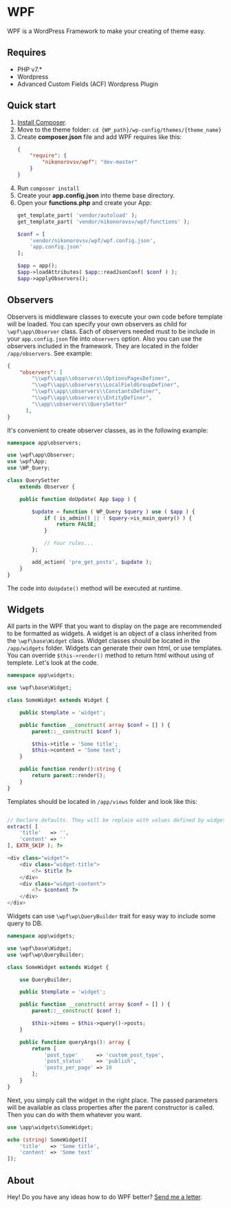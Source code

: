 # WPF
WPF is a WordPress Framework to make your creating of theme easy.

## Requires
* PHP v7.*
* Wordpress
* Advanced Custom Fields (ACF) Wordpress Plugin

## Quick start
1. [Install Composer](https://getcomposer.org/download/).
2. Move to the theme folder: `cd {WP_path}/wp-config/themes/{theme_name}`
3. Create **composer.json** file and add WPF requires like this:
    ```json
    {
        "require": {
            "nikonorovsv/wpf": "dev-master"
        }
    }
    ```
4. Run `composer install`
5. Create your **app.config.json** into theme base directory.
6. Open your **functions.php** and create your App:
    ```php
    get_template_part( 'vendor/autoload' );
    get_template_part( 'vendor/nikonorovsv/wpf/functions' );
 
    $conf = [
    	'vendor/nikonorovsv/wpf/wpf.config.json',
    	'app.config.json'
    ];
    
    $app = app();
    $app->loadAttributes( $app::readJsonConf( $conf ) );
    $app->applyObservers();
    ```
    
## Observers
Observers is middleware classes to execute your own code before template will be loaded. You can specify your own observers as child for `\wpf\app\Observer` class. Each of observers needed must to be include in your `app.config.json` file into `observers` option. Also you can use the observers included in the framework. They are located in the folder `/app/observers`. See example:
```json
{
    "observers": [
        "\\wpf\\app\\observers\\OptionsPagesDefiner",
        "\\wpf\\app\\observers\\LocalFieldGroupDefiner",
        "\\wpf\\app\\observers\\ConstantsDefiner",
        "\\wpf\\app\\observers\\EntityDefiner",
        "\\app\\observers\\QuerySetter"
      ],
}
```
It's convenient to create observer classes, as in the following example:
```php
namespace app\observers;

use \wpf\app\Observer;
use \wpf\App;
use \WP_Query;

class QuerySetter
    extends Observer {

    public function doUpdate( App $app ) {

        $update = function ( WP_Query $query ) use ( $app ) {
            if ( is_admin() || ! $query->is_main_query() ) {
                return FALSE;
            }

            // Your rules...
        };

        add_action( 'pre_get_posts', $update );
    }
}
```
The code into `doUpdate()` method will be executed at runtime.

## Widgets
All parts in the WPF that you want to display on the page are recommended to be formatted as widgets. A widget is an object of a class inherited from the `\wpf\base\Widget` class. Widget classes should be located in the `/app/widgets` folder. Widgets can generate their own html, or use templates. You can override `$this->render()` method to return html without using of templete. Let's look at the code.
```php
namespace app\widgets;

use \wpf\base\Widget;

class SomeWidget extends Widget {

    public $template = 'widget';

    public function __construct( array $conf = [] ) {
        parent::__construct( $conf );

        $this->title = 'Some title';
        $this->content = 'Some text';
    }

    public function render():string {
        return parent::render();
    }
}
```

Templates should be located in `/app/views` folder and look like this:
```php

// Declare defaults. They will be replace with values defined by widget.
extract( [
    'title'   => '',
    'content' => ''
], EXTR_SKIP ); ?>

<div class="widget">
    <div class="widget-title">
        <?= $title ?>
    </div>
    <div class="widget-content">
        <?= $content ?>
    </div>
</div>
```
    
Widgets can use `\wpf\wp\QueryBuilder` trait for easy way to include some query to DB.
```php
namespace app\widgets;

use \wpf\base\Widget;
use \wpf\wp\QueryBuilder;

class SomeWidget extends Widget {

    use QueryBuilder;

    public $template = 'widget';

    public function __construct( array $conf = [] ) {
        parent::__construct( $conf );

        $this->items = $this->query()->posts;
    }

    public function queryArgs(): array {
        return [
            'post_type'      => 'custom_post_type',
            'post_status'    => 'publish',
            'posts_per_page' => 10
        ];
    }
}
```

Next, you simply call the widget in the right place. The passed parameters will be available as class properties after the parent constructor is called. Then you can do with them whatever you want.
```php
use \app\widgets\SomeWidget;

echo (string) SomeWidget([
    'title'   => 'Some title',
    'content' => 'Some text'
]);
```

## About
Hey! Do you have any ideas how to do WPF better? 
[Send me a letter](mailto:nikonorovsv@gmail.com).
  
    

